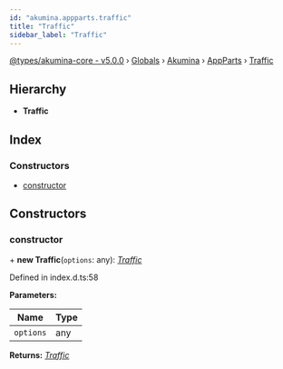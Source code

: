 ```yaml
---
id: "akumina.appparts.traffic"
title: "Traffic"
sidebar_label: "Traffic"
---
```


[@types/akumina-core - v5.0.0](../index.md) › [Globals](../globals.md) › [Akumina](../modules/akumina.md) › [AppParts](../modules/akumina.appparts.md) › [Traffic](akumina.appparts.traffic.md)

## Hierarchy

* **Traffic**

## Index

### Constructors

* [constructor](akumina.appparts.traffic.md#constructor)

## Constructors

###  constructor

\+ **new Traffic**(`options`: any): *[Traffic](akumina.appparts.traffic.md)*

Defined in index.d.ts:58

**Parameters:**

Name | Type |
------ | ------ |
`options` | any |

**Returns:** *[Traffic](akumina.appparts.traffic.md)*
